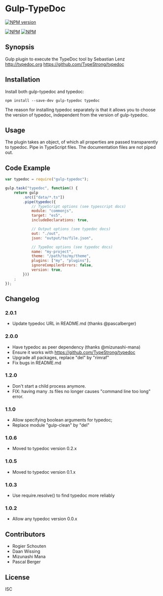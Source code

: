 # Gulp-TypeDoc

[![NPM version](https://badge.fury.io/js/gulp-typedoc.svg)](http://badge.fury.io/js/gulp-typedoc)

[![NPM](https://nodei.co/npm/gulp-typedoc.png?downloads=true&downloadRank=true&stars=true)](https://nodei.co/npm/gulp-typedoc/)
[![NPM](https://nodei.co/npm-dl/gulp-typedoc.png?months=9&height=3)](https://nodei.co/npm/gulp-typedoc/)

## Synopsis


Gulp plugin to execute the TypeDoc tool by Sebastian Lenz
http://typedoc.org
https://github.com/TypeStrong/typedoc

## Installation

Install both gulp-typedoc and typedoc:

```
npm install --save-dev gulp-typedoc typedoc
```

The reason for installing typedoc separately is that it allows you to choose the version of typedoc, independent from the version of gulp-typedoc.

## Usage

The plugin takes an object, of which all properties are passed transparently to typedoc. Pipe in TypeScript files. The documentation files are not piped out.

## Code Example

```javascript
var typedoc = require("gulp-typedoc");

gulp.task("typedoc", function() {
	return gulp
		.src(["data/*.ts"])
		.pipe(typedoc({
			// TypeScript options (see typescript docs)
			module: "commonjs",
			target: "es5",
			includeDeclarations: true,

			// Output options (see typedoc docs)
			out: "./out",
			json: "output/to/file.json",

			// TypeDoc options (see typedoc docs)
			name: "my-project",
			theme: "/path/to/my/theme",
			plugins: ["my", "plugins"],
			ignoreCompilerErrors: false,
			version: true,
		}))
	;
});
```

## Changelog

### 2.0.1

* Update typedoc URL in README.md (thanks @pascalberger)

### 2.0.0

* Have typedoc as peer dependency (thanks @mizunashi-mana)
* Ensure it works with https://github.com/TypeStrong/typedoc
* Upgrade all packages, replace "del" by "rimraf"
* Fix bugs in README.md

### 1.2.0

* Don't start a child process anymore.
* FIX: having many .ts files no longer causes "command line too long" error.

### 1.1.0

* Allow specifying boolean arguments for typedoc;
* Replace module "gulp-clean" by "del"

### 1.0.6

* Moved to typedoc version 0.2.x

### 1.0.5

* Moved to typedoc version 0.1.x

### 1.0.3

* Use require.resolve() to find typedoc more reliably

### 1.0.2

* Allow any typedoc version 0.0.x

## Contributors

* Rogier Schouten
* Daan Wissing
* Mizunashi Mana
* Pascal Berger

## License

ISC
